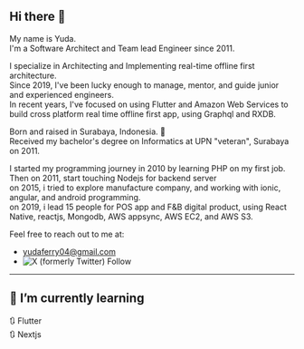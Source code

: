 
## Hi there 👋

<!--
**yudaferry/yudaferry** is a ✨ _special_ ✨ repository because its `README.md` (this file) appears on your GitHub profile.

Here are some ideas to get you started:

- 🔭 I’m currently working on ...
- 🌱 I’m currently learning ...
- 👯 I’m looking to collaborate on ...
- 🤔 I’m looking for help with ...
- 💬 Ask me about ...
- 📫 How to reach me: ...
- 😄 Pronouns: ...
- ⚡ Fun fact: ...
-->

My name is Yuda.\
I'm a Software Architect and Team lead Engineer since 2011. 

I specialize in Architecting and Implementing real-time offline first architecture.\
Since 2019, I've been lucky enough to manage, mentor, and guide junior and experienced engineers.\
In recent years, I've focused on using Flutter and Amazon Web Services to build cross platform real time offline first app, using Graphql and RXDB. 

Born and raised in Surabaya, Indonesia. 💖\
Received my bachelor's degree on Informatics at UPN "veteran", Surabaya on 2011.

I started my programming journey in 2010 by learning PHP on my first job.\
Then on 2011, start touching Nodejs for backend server\
on 2015, i tried to explore manufacture company, and working with ionic, angular, and android programming.\
on 2019, i lead 15 people for POS app and F&B digital product, using React Native, reactjs, Mongodb, AWS appsync, AWS EC2, and AWS S3.

Feel free to reach out to me at:
- yudaferry04@gmail.com
- ![X (formerly Twitter) Follow](https://img.shields.io/twitter/follow/yudaferry04)



---
## 🌱 I’m currently learning

🔃 Flutter\
🔃 Nextjs
